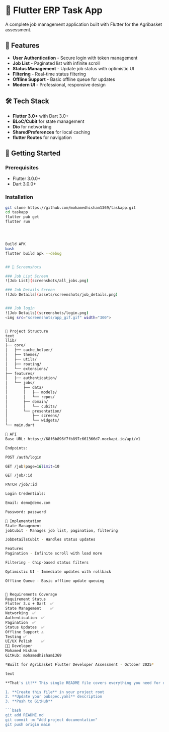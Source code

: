 # 🚀 Flutter ERP Task App

A complete job management application built with Flutter for the Agribasket assessment.

## 📱 Features

- **User Authentication** - Secure login with token management
- **Job List** - Paginated list with infinite scroll
- **Status Management** - Update job status with optimistic UI
- **Filtering** - Real-time status filtering
- **Offline Support** - Basic offline queue for updates
- **Modern UI** - Professional, responsive design

## 🛠️ Tech Stack

- **Flutter 3.0+** with Dart 3.0+
- **BLoC/Cubit** for state management
- **Dio** for networking
- **SharedPreferences** for local caching
- **flutter Routes** for navigation

## 🚀 Getting Started

### Prerequisites
- Flutter 3.0.0+
- Dart 3.0.0+

### Installation
```bash
git clone https://github.com/mohamedhisham1369/taskapp.git
cd taskapp
flutter pub get
flutter run




Build APK
bash
flutter build apk --debug


## 📸 Screenshots

### Job List Screen
![Job List](screenshots/all_jobs.png)

### Job Details Screen
![Job Details](assets/screenshots/job_details.png)


### Job login
![Job Details](screenshots/login.png)
<img src="screenshots/app_gif.gif" width="300">


📁 Project Structure
text
llib/
├── core/
│   ├── cache_helper/
│   ├── themes/
│   ├── utils/
│   ├── routing/
│   └── extensions/
├── features/
│   ├── authentication/
│   └── jobs/
│       ├── data/
│       │   ├── models/
│       │   └── repos/
│       ├── domain/
│       │   └── cubits/
│       └── presentation/
│           ├── screens/
│           └── widgets/
└── main.dart

🔌 API
Base URL: https://68f6b896f7fb897c661366d7.mockapi.io/api/v1

Endpoints:

POST /auth/login

GET /job?page=1&limit=10

GET /job/:id

PATCH /job/:id

Login Credentials:

Email: demo@demo.com

Password: password

🎯 Implementation
State Management
jobCubit - Manages job list, pagination, filtering

JobDetailsCubit - Handles status updates

Features
Pagination - Infinite scroll with load more

Filtering - Chip-based status filters

Optimistic UI - Immediate updates with rollback

Offline Queue - Basic offline update queuing


📝 Requirements Coverage
Requirement	Status
Flutter 3.x + Dart	✅
State Management	✅
Networking	✅
Authentication	✅
Pagination	✅
Status Updates	✅
Offline Support	⚠️
Testing	✅
UI/UX Polish	✅
👨‍💻 Developer
Mohamed Hisham
GitHub: mohamedhisham1369

*Built for Agribasket Flutter Developer Assessment - October 2025*

text

**That's it!** This single README file covers everything you need for documentation. Just:

1. **Create this file** in your project root
2. **Update your pubspec.yaml** description
3. **Push to GitHub**

```bash
git add README.md
git commit -m "Add project documentation"
git push origin main
